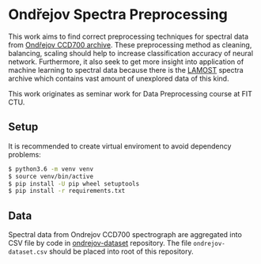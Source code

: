 # Ondřejov Spectra Preprocessing

This work aims to find correct preprocessing techniques for spectral data
from [Ondřejov CCD700 archive][2].
These preprocessing method as cleaning, balancing, scaling should help
to increase classification accuracy of neural network.
Furthermore, it also seek to get more insight into application of machine
learning to spectral data
because there is the [LAMOST][3] spectra archive
which contains vast amount of unexplored data of this kind.

[2]: http://voarchive.asu.cas.cz/ccd700/q/web/form
[3]: http://www.lamost.org/public/?locale=en

This work originates as seminar work for Data Preprocessing course at FIT CTU.

## Setup

It is recommended to create virtual enviroment to avoid dependency problems:

```bash
$ python3.6 -m venv venv
$ source venv/bin/active
$ pip install -U pip wheel setuptools
$ pip install -r requirements.txt
```

## Data

Spectral data from Ondrejov CCD700 spectrograph are aggregated into CSV file
by code in [ondrejov-dataset][1] repository.
The file `ondrejov-dataset.csv` should be placed into root of this repository.

[1]: https://github.com/podondra/ondrejov-dataset
